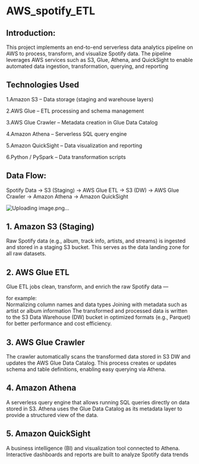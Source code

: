 
# AWS_spotify_ETL



## Introduction:

This project implements an end-to-end serverless data analytics pipeline on AWS to process, transform, and visualize Spotify data. The pipeline leverages AWS services such as S3, Glue, Athena, and QuickSight to enable automated data ingestion, transformation, querying, and reporting
## Technologies Used


1.Amazon S3 – Data storage (staging and warehouse layers)

2.AWS Glue – ETL processing and schema management

3.AWS Glue Crawler – Metadata creation in Glue Data Catalog

4.Amazon Athena – Serverless SQL query engine

5.Amazon QuickSight – Data visualization and reporting

6.Python / PySpark – Data transformation scripts
## Data Flow:
Spotify Data → S3 (Staging) → AWS Glue ETL → S3 (DW) → AWS Glue Crawler → Amazon Athena → Amazon QuickSight

![Uploading image.png…]()


## 1. Amazon S3 (Staging)

Raw Spotify data (e.g., album, track info, artists, and streams) is ingested and stored in a staging S3 bucket.
This serves as the data landing zone for all raw datasets.
## 2. AWS Glue ETL

Glue ETL jobs clean, transform, and enrich the raw Spotify data —

for example:  
Normalizing column names and data types
Joining with metadata such as artist or album information
The transformed and processed data is written to the S3 Data Warehouse (DW) bucket in optimized formats (e.g., Parquet) for better performance and cost efficiency.
## 3. AWS Glue Crawler

The crawler automatically scans the transformed data stored in S3 DW and updates the AWS Glue Data Catalog.
This process creates or updates schema and table definitions, enabling easy querying via Athena.
## 4. Amazon Athena

A serverless query engine that allows running SQL queries directly on data stored in S3.
Athena uses the Glue Data Catalog as its metadata layer to provide a structured view of the data.
## 5. Amazon QuickSight

A business intelligence (BI) and visualization tool connected to Athena.
Interactive dashboards and reports are built to analyze Spotify data trends
